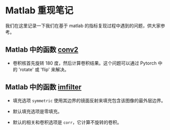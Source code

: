<!--
# Matlab Reproduce Note
 -->
# Matlab 重现笔记

<!--
We record problems encountered during our reproduction of matlab based metrics here for your reference.
 -->
我们在这里记录一下我们在基于 matlab 的指标复现过程中遇到的问题，供大家参考。

<!--
## The function [conv2](https://ww2.mathworks.cn/help/matlab/ref/conv2.html?lang=en) in Matlab
 -->
## Matlab 中的函数 [conv2](https://ww2.mathworks.cn/help/matlab/ref/conv2.html?lang=en)

<!--
- The convolution kernel first rotate by 180 degrees and then compute convolutional results. This problem can be solved with `rotate` or `flip' in Pytorch.
 -->
- 卷积核首先旋转 180 度，然后计算卷积结果。这个问题可以通过 Pytorch 中的 'rotate' 或 'flip' 来解决。

<!--
## The function [imfilter](https://ww2.mathworks.cn/help/images/ref/imfilter.html?lang=en) in Matlab
 -->
## Matlab 中的函数 [imfilter](https://ww2.mathworks.cn/help/images/ref/imfilter.html?lang=en)

<!--
- The Padding Option `symmetric` use mirror reflection of its boundary to pad containing the outermost boundary of this image.
 -->
- 填充选项 `symmetric` 使用其边界的镜面反射来填充包含该图像的最外层边界。
<!--
- The default Padding Option is zero-padding.
 -->
- 默认填充选项是零填充。
<!--
- The default Correlation and Convolution Option is `corr`, which calculate convolutions without rotate.
 -->
- 默认的相关和卷积选项是 `corr`，它计算不旋转的卷积。

